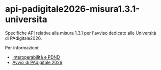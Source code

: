 # api-padigitale2026-misura1.3.1-universita
Specifiche API relative alla misura 1.3.1 per l'avviso dedicato alle Università di PAdigitale2026.

Per informazioni:
* [Interoperabilità e PDND](https://developers.italia.it/it/interoperabilita/)
* [Avvisi di PAdigitale 2026](https://areariservata.padigitale2026.gov.it/Pa_digitale2026_avvisi)
